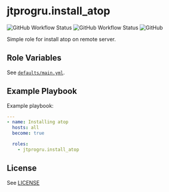 # jtprogru.install_atop

![GitHub Workflow Status](https://img.shields.io/github/workflow/status/jtprogru/ansible-role-install-atop/CI?label=CI) ![GitHub Workflow Status](https://img.shields.io/github/workflow/status/jtprogru/ansible-role-install-atop/Release?label=Release) ![GitHub](https://img.shields.io/github/license/jtprogru/ansible-role-install-atop)

Simple role for install atop on remote server.


## Role Variables


See [`defaults/main.yml`](defaults/main.yml).


## Example Playbook

Example playbook:
```yaml
---
- name: Installing atop
  hosts: all
  become: true

  roles:
    - jtprogru.install_atop
```

## License

See [LICENSE](LICENSE.md)

